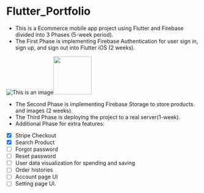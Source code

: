 # Flutter_Portfolio
* This is a Ecommerce mobile app project using Flutter and Firebase divided into 3 Phases (5-week period).
* The First Phase is implementing Firebase Authentication for user sign in, sign up, and sign out into Flutter iOS (2 weeks).

![This is an image](https://firebasestorage.googleapis.com/v0/b/flutterportfolio-22926.appspot.com/o/register.png?alt=media&token=79a19c40-b7a6-45da-be72-b9e4f2269a07)<img src="https://firebasestorage.googleapis.com/v0/b/flutterportfolio-22926.appspot.com/o/register.png?alt=media&token=79a19c40-b7a6-45da-be72-b9e4f2269a07" width="100" height="100">
* The Second Phase is implementing Firebase Storage to store products and images (2 weeks).
* The Third Phase is deploying the project to a real server(1-week).
* Additional Phase for extra features:
- [x] Stripe Checkout
- [x] Search Product
- [ ] Forgot password
- [ ] Reset password
- [ ] User data visualization for spending and saving
- [ ] Order histories
- [ ] Account page UI
- [ ] Setting page UI.  
